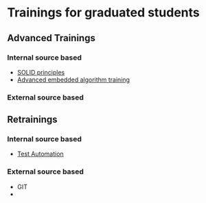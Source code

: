 #  Trainings for graduated students

## Advanced Trainings

### Internal source based
   - [SOLID principles](https://github.com/green-fox-academy/teaching-materials/tree/master/workshop/solid)
   - [Advanced embedded algorithm training](https://github.com/green-fox-academy/dijsktras-algorithm)

### External source based

## Retrainings

### Internal source based
   - [Test Automation](https://github.com/green-fox-academy/test-auto-crash-course)

### External source based
   - GIT 
   - 
